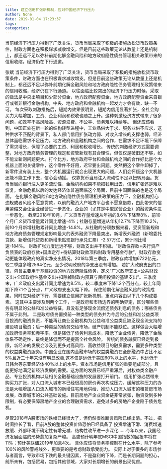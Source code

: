 ```yaml
---
title: 建立信用扩张新机制，应对中国经济下行压力
author: None
date: 2019-01-04 17:23:37
tags: 
categories: 
---
```

当前经济下行压力得到了广泛关注，货币当局采取了积极的措施放松货币政策条件，财政方面也在积极谋求减收增支。但是目前这些政策无论从数量上还是机制上，都还远不足以弥补前期化解金融风险和地方政府隐性债务管理相关政策带来的信用收缩，经济仍在下行通道。
<!-- more -->
张斌
当前经济下行压力得到了广泛关注，货币当局采取了积极的措施放松货币政策条件，财政方面也在积极谋求减收增支。但是目前这些政策无论从数量上还是机制上，都还远不足以弥补前期化解金融风险和地方政府隐性债务管理相关政策带来的信用收缩，经济仍在下行通道。
以往面临比较突出的经济下行压力时候，采取的做法是中央出项目和少部分资金，地方政府配套资金，地方政府配套资金来自银行或者非银行金融机构，中央、地方政府和金融机构一起发力才会有效，缺一不可。
每次采取刺激措施后，短期内效果很明显，短期内信用显著扩张，全社会购买力大幅增加，工资、企业利润和税收也随之上升。这种刺激经济方式带来了很多问题，如效率不高风险高、资源浪费、不公平、债务难以持续等。
但还应该看到，中国正处在新一轮的结构转型进程中，工业品供大于求、服务业供不应求，这种供求不匹配的背景下，私人部门信用扩张动力弱、对收入增长的支撑也弱，经济总体面临需求不足压力。地方政府和金融机构之间的合作，在需求不足环境下保障了需求增长，保障了必要的工资、利润和税收增长。
传统的刺激经济方式需要调整，对地方政府债务管理的规定和资管新规有其合理性，但仅仅是破旧还不够，如不能立新则问题更大。打个比方，地方政府平台和金融机构之间的合作好比是个大机器上面的关键零件，这个零件不好用，迟早要出问题。突然把这个零件卸掉了，新零件没有装上去，整个大机器运行就会出现更大的问题，人们会怀疑这个大机器还能不能工作下去，信心会动摇。
仅靠货币当局注入流动性不足以扭转局面。货币当局向银行注入更多流动性，金融机构如果不能把钱用出去，信用扩张还是难以恢复。金融危机以后的发达经济体普遍面临这个局面，目前中国面临的也是这个局面。
在化解金融风险和地方政府隐性债务管理相关政策的压力下，金融机构担心违规或者风险不愿意贷款，以前的融资大户地方平台也不愿意借款，由此带来的信用紧缩又会让企业经营进一步恶化，企业的（尤其是中型民营企业）的融资条件进一步恶化。
截至2018年10月，广义货币存量增速从年初的8.6%下降至8%，前10个月广义货币增量累计同比增速-4%；社融存量增速从年初12.7%下降至10.2%，前10个月新增社融累计同比增速-14.8%。从社融的分项数据来看，受资管新规和地方政府债务管理规定影响最大的表外融资下降最突出，新增表外融资（新增委托贷款、新增信托贷款和新增未贴现银行承兑汇票）-2.57万亿，累计同比增速-184%。
财政扩张力度远远不够，财政支出并不积极。“财政性存款=央行资产负债表的政府存款+国库定存+待结算财政款项和财政专用基金存款”，财政存款变动更能体现政府的真实净支出情况。2018年第三季度，财政存款增加6722亿元，较二季度多增2564亿元，至少说明政府的净支出没有增加。
若扩大政府支出的口径，包含主要用于基建投资的地方政府隐性债务，定义“广义政府支出=公共财政支出+全国政府性基金支出+扣除掉财政内预算与民间投资的基建支出”。三季度末，广义政府支出累计同比增速为8.5%，较二季度末下降1.2个百分点，较上年同期下降7.1个百分点，广义政府支出大幅下降。
保住前期化解金融风险的政策成果，同时应对经济下行，需要建立信用扩张新机制，重点内容由以下几个构成要素。
这其中主要涉及到两个工作，一是政府和市场边界的明确界定，区分哪些债务有明显的公益和准公益特征，且没有足够现金流偿还债务利息的债务；哪些债务不属于此列。
二是政府债务置换前一种类型的债务并为今后的公益和准公益类项目投资的融资负责，不能再让商业金融机构为公益和准公益类且缺乏现金流支持的建设项目融资；后一种类型的债务交给市场，破产机制不能缺位。这样做会大幅增加政府债务率和赤字率，但是降低了债务利息成本，降低了企业债务，降低了金融体系不确定性，最终是降低而不是提高全社会风险。
传统的债务融资已经走到极限，新经济的发展会涉及到更多对高风险、高收益项目的融资需求，需要多种类型的权益类融资服务。中国企业在国内金融市场的权益类融资在全部融资中占比不足5%且近二十年来没有明显改善,这不仅是远低于美国60%以上的水平，也远低于日韩台等东亚经济体40%以上的水平。资本市场是信用扩张的重要组成部分，且能更好地满足新经济发展的需要。这方面的发展已经严重滞后，对权益类金融产品、专业投资机构以及相关金融基础设施的发展要打开前门。
信用扩张必然带来购买力扩张，对人口流入城市本已经很高的房价再次构成压力。缓解这种压力的办法是大幅增加人口流入城市的新增住宅用地供给、推动人口流入城市的租赁房市场发展，改善城市的公共基础设施。目前房地产企业资金链非常紧张，融资受到多种限制，有必要保障房地产企业的合理融资需求，避免过多的房地产企业陷于债务危机。
 
 
尽管2018年A股市场的跌幅已经很大了，但仍然很难断言风险已经出清。不过，把时间拉长了看，目前A股的整体投资价值恐怕已经具备了
投资增速下滑、消费增速放缓、外部环境不确定性有增无减、结构性改革进一步深化……今年以来，我国经济发展面临的形势愈加复杂严峻。
高盛预计明年底MSCI中国指数的回报率将在11%；预计美联储2019年加息4次。
具体应该将债务率控制在什么水平，除了参考100%的风险警戒线外，更重要的是考虑财政承受能力。
实际上对于很多的市场参与者而言，导致市场下跌的最关键因素，不是盈利的下降，而是长期问题的担心，前所未有，包括贸易，包括其他领域，大家对长期增长的前景出现忧虑。
